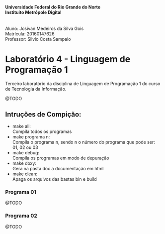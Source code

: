 #### Universidade Federal do Rio Grande do Norte <br> Instituito Metrópole Digital
<br>Aluno: Josivan Medeiros da Silva Gois
<br>Matrícula: 20160147626
<br>Professor: Silvio Costa Sampaio

# Laboratório 4 - Linguagem de Programação 1
Terceiro laboratório da disciplina de Linguagem de Programação 1 do curso de Tecnologia da Informação. 

@TODO

## Intruções de Compição:
- make all:<br>
Compila todos os programas
- make programa n:<br>
Compila o programa n, sendo n o número do programa que pode ser: 01, 02 ou 03
- make debug:<BR>
Compila os programas em modo de depuração
- make doxy:<BR>
Gera na pasta doc a documentação em html
- make clean:<BR>
Apaga os arquivos das bastas bin e build

### Programa 01

@TODO

### Programa 02

@TODO